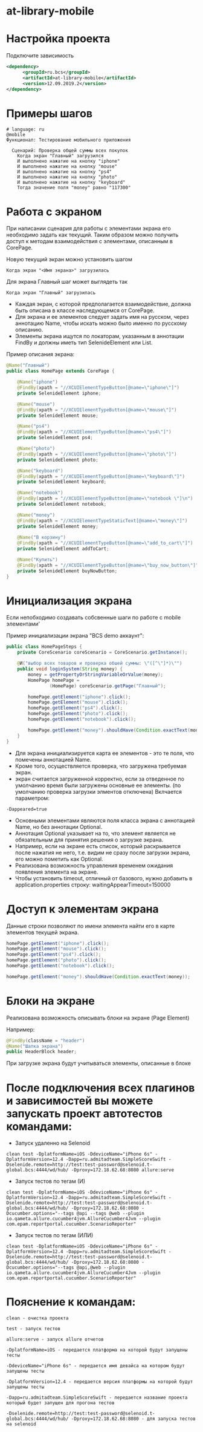 at-library-mobile
=========================

Настройка проекта
====================
Подключите зависимость
```xml
<dependency>
      <groupId>ru.bcs</groupId>
      <artifactId>at-library-mobile</artifactId>
      <version>12.09.2019.2</version>
</dependency>
```

Примеры шагов
=======================
```gherkin
# language: ru
@mobile
Функционал: Тестирование мобильного приложения

  Сценарий: Проверка общей суммы всех покупок
    Когда экран "Главный" загрузился
    И выполнено нажатие на кнопку "iphone"
    И выполнено нажатие на кнопку "mouse"
    И выполнено нажатие на кнопку "ps4"
    И выполнено нажатие на кнопку "photo"
    И выполнено нажатие на кнопку "keyboard"
    Тогда значение поля "money" равно "117300"
```

Работа с экраном
====================
При написании сценария для работы с элементами экрана его необходимо задать как текущий.
Таким образом можно получить доступ к методам взаимодействия с элементами, описанным в CorePage.

Новую текущий экран можно установить шагом
```gherkin
Когда экран "<Имя экрана>" загрузилась
```

Для экрана Главный шаг может выглядеть так
```gherkin
Когда экран "Главный" загрузилась
```

- Каждая экран, с которой предполагается взаимодействие, должна быть описана в классе наследующемся от CorePage.
- Для экрана и ее элементов следует задать имя на русском, через аннотацию Name, чтобы искать можно было именно по русскому описанию.
- Элементы экрана ищутся по локаторам, указанным в аннотации FindBy и должны иметь тип SelenideElement или List<SelenideElement>.

Пример описания экрана:
```java
@Name("Главный")
public class HomePage extends CorePage {

    @Name("iphone")
    @FindBy(xpath = "//XCUIElementTypeButton[@name=\"iphone\"]")
    private SelenideElement iphone;

    @Name("mouse")
    @FindBy(xpath = "//XCUIElementTypeButton[@name=\"mouse\"]")
    private SelenideElement mouse;

    @Name("ps4")
    @FindBy(xpath = "//XCUIElementTypeButton[@name=\"ps4\"]")
    private SelenideElement ps4;

    @Name("photo")
    @FindBy(xpath = "//XCUIElementTypeButton[@name=\"photo\"]")
    private SelenideElement photo;

    @Name("keyboard")
    @FindBy(xpath = "//XCUIElementTypeButton[@name=\"keyboard\"]")
    private SelenideElement keyboard;

    @Name("notebook")
    @FindBy(xpath = "//XCUIElementTypeButton[@name=\"notebook \"]\n")
    private SelenideElement notebook;

    @Name("money")
    @FindBy(xpath = "//XCUIElementTypeStaticText[@name=\"money\"]")
    private SelenideElement money;
    
    @Name("В корзину")
    @FindBy(xpath = "//XCUIElementTypeButton[@name=\"add_to_cart\"]")
    private SelenideElement addToCart;

    @Name("Купить")
    @FindBy(xpath = "//XCUIElementTypeButton[@name=\"buy_now_button\"]")
    private SelenideElement buyNowButton;
}
```

Инициализация экрана
=================================
Если непобходимо создавать собсвенные шаги по работе с mobile элементами'

Пример инициализации экрана "BCS demo аккаунт":
```java
public class HomePageSteps {
    private CoreScenario coreScenario = CoreScenario.getInstance();

    @И("выбор всех товаров и проверка обшей суммы: \"([^\"]*)\"")
    public void loginSystem(String money) {
        money = getPropertyOrStringVariableOrValue(money);
        HomePage homePage =
                (HomePage) coreScenario.getPage("Главный");

        homePage.getElement("iphone").click();
        homePage.getElement("mouse").click();
        homePage.getElement("ps4").click();
        homePage.getElement("photo").click();
        homePage.getElement("notebook").click();

        homePage.getElement("money").shouldHave(Condition.exactText(money));
    }
}

```

- Для экрана инициализируется карта ее элементов - это те поля, что помечены аннотацией Name.
- Кроме того, осуществляется проверка, что загружена требуемая экран.
- экран считается загруженной корректно, если за отведенное по умолчанию время были загружены основные ее элементы. (по умолчанию проверка загрузки элментов отключена) Вклчается параметром:
```mvn
-Dappeared=true
```
- Основными элементами являются поля класса экрана с аннотацией Name, но без аннотации Optional.
- Аннотация Optional указывает на то, что элемент является не обязательным для принятия решения о загрузке экрана.
- Например, если на экране есть список, который раскрывается после нажатия не него, т.е. видим не сразу после загрузки экрана, его можно пометить как Optional.
- Реализована возможность управления временем ожидания появления элемента на экране.
- Чтобы установить timeout, отличный от базового, нужно добавить в application.properties строку: waitingAppearTimeout=150000

Доступ к элементам экрана
============================
Данные строки позволяют по имени элемента найти его в карте элементов текущей экрана.

```java
homePage.getElement("iphone").click();
homePage.getElement("mouse").click();
homePage.getElement("ps4").click();
homePage.getElement("photo").click();
homePage.getElement("notebook").click();

homePage.getElement("money").shouldHave(Condition.exactText(money));
 ```


Блоки на экране
============================
Реализована возможность описывать блоки на экране (Page Element)

Например:
```java
@FindBy(className = "header")
@Name("Шапка экрана")
public HeaderBlock header;
```
При загрузке экрана будут учитываться элементы, описанные в блоке


После подключения всех плагинов и зависимостей вы можете запускать проект автотестов командами:
=========================


- Запуск удаленно на Selenoid
```mvn
clean test -DplatformName=iOS -DdeviceName="iPhone 6s" -DplatformVersion=12.4 -Dapp=ru.admitadteam.SimpleScoreSwift -Dselenide.remote=http://test:test-password@selenoid.t-global.bcs:4444/wd/hub/ -Dproxy=172.18.62.68:8080 allure:serve
```
- Запуск тестов по тегам (И)
```mvn
clean test -DplatformName=iOS -DdeviceName="iPhone 6s" -DplatformVersion=12.4 -Dapp=ru.admitadteam.SimpleScoreSwift -Dselenide.remote=http://test:test-password@selenoid.t-global.bcs:4444/wd/hub/ -Dproxy=172.18.62.68:8080 -Dcucumber.options="--tags @api --tags @web --plugin io.qameta.allure.cucumber4jvm.AllureCucumber4Jvm --plugin com.epam.reportportal.cucumber.ScenarioReporter"
```
- Запуск тестов по тегам (ИЛИ)
```mvn
clean test -DplatformName=iOS -DdeviceName="iPhone 6s" -DplatformVersion=12.4 -Dapp=ru.admitadteam.SimpleScoreSwift -Dselenide.remote=http://test:test-password@selenoid.t-global.bcs:4444/wd/hub/ -Dproxy=172.18.62.68:8080 -Dcucumber.options="--tags @api,@web --plugin io.qameta.allure.cucumber4jvm.AllureCucumber4Jvm --plugin com.epam.reportportal.cucumber.ScenarioReporter"
```

Пояснение к командам:
=========================

```mvn
clean - очистка проекта
```

```mvn
test - запуск тестов
```

```mvn
allure:serve - запуск allure отчетов
```

```mvn
-DplatformName=iOS - передается платформа на которой будут запущены тесты
```

```mvn
-DdeviceName="iPhone 6s" - передается имя девайса на котором будут запущены тесты
```

```mvn
-DplatformVersion=12.4 - передается версия платформы на которой будут запущены тесты
```

```mvn
-Dapp=ru.admitadteam.SimpleScoreSwift - передается название проекта который будет запущен для прогона тестов
```

```mvn
-Dselenide.remote=http://test:test-password@selenoid.t-global.bcs:4444/wd/hub/ -Dproxy=172.18.62.68:8080 - для запуска тестов на selenoid
```
